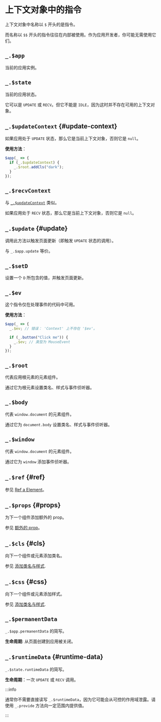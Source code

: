 # 上下文对象中的指令

上下文对象中名称以 `$` 开头的是指令。

而名称以 `$$` 开头的指令往往在内部被使用。作为应用开发者，你可能无需使用它们。

## `_.$app`

当前的应用实例。

## `_.$state`

当前的应用状态。

它可以是 `UPDATE` 或 `RECV`。但它不能是 `IDLE`，因为这时并不存在可用的上下文对象。

## `_.$updateContext` {#update-context}

如果应用处于 `UPDATE` 状态，那么它是当前上下文对象，否则它是 `null`。

**使用方法**：

```ts
$app(_ => {
  if (_.$updateContext) {
    _.$root.addCls("dark");
  }
});
```

## `_.$recvContext`

与 [`_.$updateContext`](#update-context) 类似。

如果应用处于 `RECV` 状态，那么它是当前上下文对象，否则它是 `null`。

## `_.$update` {#update}

调用此方法以触发页面更新（即触发 `UPDATE` 状态的调用）。

与 `_.$app.update` 等价。

## `_.$setD`

设置一个 `D` 所包含的值，并触发页面更新。

## `_.$ev`

这个指令仅在处理事件的代码中可用。

**使用方法**：

```ts
$app(_ => {
  _.$ev; // 错误： 'Context' 上不存在 '$ev'。

  if (_.button("Click me")) {
    _.$ev; // 类型为 MouseEvent
  }
});
```

## `_.$root`

代表应用根元素的元素组件。

通过它为根元素设置类名、样式与事件侦听器。

## `_.$body`

代表 `window.document` 的元素组件。

通过它为 `document.body` 设置类名、样式与事件侦听器。

## `_.$window`

代表 `window.document` 的元素组件。

通过它为 `window` 添加事件侦听器。

## `_.$ref` {#ref}

参见 [Ref a Element](../essentials/lowlevel#ref-element)。

## `_.$props` {#props}

为下一个组件添加额外的 prop。

参见 [额外的 prop](../essentials/component#extra-props)。

## `_.$cls` {#cls}

向下一个组件或元素添加类名。

参见 [添加类名与样式](../essentials/rendering-basics#add-classes-and-styles).

## `_.$css` {#css}

向下一个组件或元素添加样式。

参见 [添加类名与样式](../essentials/rendering-basics#add-classes-and-styles).

## `_.$permanentData`

`_.$app.permanentData` 的简写。

**生命周期**: 从页面创建到应用被关闭。

## `_.$runtimeData` {#runtime-data}

`_.$state.runtimeData` 的简写。

**生命周期**：一次 `UPDATE` 或 `RECV` 调用。

:::info

通常你不需要直接读写 `_.$runtimeData`，因为它可能会从可控的作用域泄露。请使用 `_.provide` 方法向一定范围内提供值。

:::
